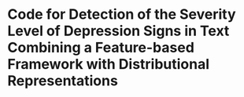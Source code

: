 # Code for Detection of the Severity Level of Depression Signs in Text Combining a Feature-based Framework with Distributional Representations